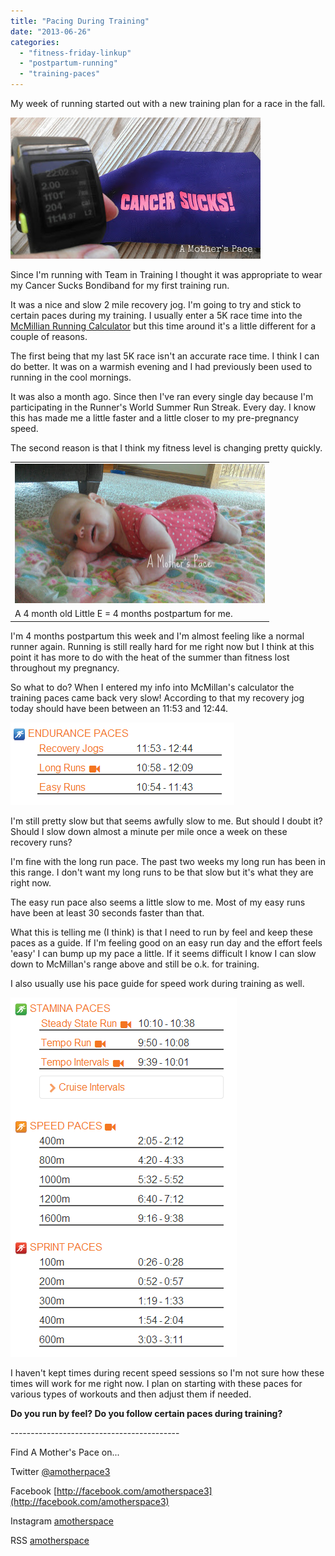 ```yaml
---
title: "Pacing During Training"
date: "2013-06-26"
categories: 
  - "fitness-friday-linkup"
  - "postpartum-running"
  - "training-paces"
---
```


My week of running started out with a new training plan for a race in the fall.  
  
  

[![](images/CancerSucks.jpg)](http://amotherspace.net/wp-content/uploads/2013/06/CancerSucks1.jpg)

  
Since I'm running with Team in Training I thought it was appropriate to wear my Cancer Sucks Bondiband for my first training run.   
  
It was a nice and slow 2 mile recovery jog. I'm going to try and stick to certain paces during my training. I usually enter a 5K race time into the [McMillian Running Calculator](http://bit.ly/130Uelt) but this time around it's a little different for a couple of reasons.  
  
The first being that my last 5K race isn't an accurate race time. I think I can do better. It was on a warmish evening and I had previously been used to running in the cool mornings.   
  
It was also a month ago. Since then I've ran every single day because I'm participating in the Runner's World Summer Run Streak. Every day. I know this has made me a little faster and a little closer to my pre-pregnancy speed.   
  
The second reason is that I think my fitness level is changing pretty quickly.   
  
  

<table align="center" cellpadding="0" cellspacing="0"><tbody><tr><td><a href="http://amotherspace.net/wp-content/uploads/2013/06/4MonthE1.jpg" imageanchor="1"><img border="0" height="223" src="images/4MonthE.jpg" width="400"></a></td></tr><tr><td><span>A 4 month old Little E = 4 months postpartum for me.</span></td></tr></tbody></table>

I'm 4 months postpartum this week and I'm almost feeling like a normal runner again. Running is still really hard for me right now but I think at this point it has more to do with the heat of the summer than fitness lost throughout my pregnancy.  
  
So what to do? When I entered my info into McMillan's calculator the training paces came back very slow! According to that my recovery jog today should have been between an 11:53 and 12:44. 
  
  

[![](images/McMillian.PNG)](http://3.bp.blogspot.com/-9bRkRDtZfGg/Uci6aUaYkrI/AAAAAAAAJRk/MuT-9hnnwH0/s1600/McMillian.PNG)

I'm still pretty slow but that seems awfully slow to me. But should I doubt it? Should I slow down almost a minute per mile once a week on these recovery runs?  
  
I'm fine with the long run pace. The past two weeks my long run has been in this range. I don't want my long runs to be that slow but it's what they are right now.  
  
The easy run pace also seems a little slow to me. Most of my easy runs have been at least 30 seconds faster than that.   
  
What this is telling me (I think) is that I need to run by feel and keep these paces as a guide. If I'm feeling good on an easy run day and the effort feels 'easy' I can bump up my pace a little. If it seems difficult I know I can slow down to McMillan's range above and still be o.k. for training.  
  
I also usually use his pace guide for speed work during training as well.   
  
  

[![](images/McMillan2.PNG)](http://3.bp.blogspot.com/-2-bmifwIL0M/Uci8vvNGguI/AAAAAAAAJR0/6jnm4yPnbSo/s1600/McMillan2.PNG)

  
I haven't kept times during recent speed sessions so I'm not sure how these times will work for me right now. I plan on starting with these paces for various types of workouts and then adjust them if needed.  
  
  
  

**Do you run by feel? Do you follow certain paces during training?**

  
  

\------------------------------------------

  

  
Find A Mother's Pace on...  
  
Twitter [@amotherpace3](https://twitter.com/amotherspace3)  
  
Facebook [http://facebook.com/amotherspace3](http://facebook.com/amotherspace3)   
  
Instagram [amotherspace](http://instagram.com/amotherspace)  
  
RSS [amotherspace](http://feeds.feedburner.com/amotherspace)
